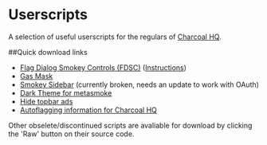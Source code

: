 # Userscripts

A selection of useful userscripts for the regulars of [Charcoal HQ](http://chat.stackexchange.com/rooms/11540/charcoal-hq).


##Quick download links

 - [Flag Dialog Smokey Controls (FDSC)](https://github.com/Charcoal-SE/Userscripts/raw/master/fdsc.user.js) ([Instructions](https://github.com/Charcoal-SE/Userscripts/wiki/FDSC))
 - [Gas Mask](https://github.com/Charcoal-SE/Userscripts/raw/master/gas-mask-se.user.js)
 - [Smokey Sidebar](https://github.com/Charcoal-SE/Userscripts/raw/master/smokey_sidebar.user.js) (currently broken, needs an update to work with OAuth)
 - [Dark Theme for metasmoke](https://github.com/Charcoal-SE/Userscripts/blob/master/ms_dark_theme.user.js)
 - [Hide topbar ads](https://github.com/Charcoal-SE/Userscripts/raw/master/hideads.user.js)
 - [Autoflagging information for Charcoal HQ](https://github.com/Charcoal-SE/Userscripts/raw/master/autoflagging.user.js)


Other obselete/discontinued scripts are avaliable for download by clicking the 'Raw' button on their source code.
